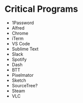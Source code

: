 # Critical Programs

- 1Password
- Alfred
- Chrome
- iTerm
- VS Code
- Sublime Text
- Slack
- Spotify
- Dash
- BTT
- Pixelmator
- Sketch
- SourceTree?
- Steam
- VLC
